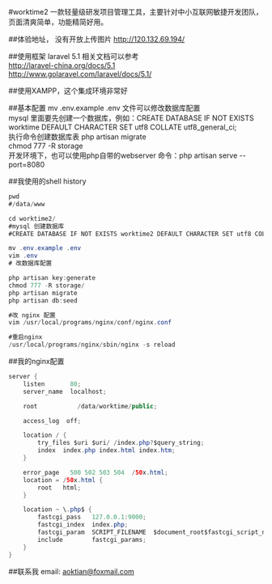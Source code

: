#worktime2
一款轻量级研发项目管理工具，主要针对中小互联网敏捷开发团队，页面清爽简单，功能精简好用。

##体验地址， 没有开放上传图片
http://120.132.69.194/

##使用框架 laravel 5.1
相关文档可以参考<br>
http://laravel-china.org/docs/5.1<br>
http://www.golaravel.com/laravel/docs/5.1/<br>

##使用XAMPP，这个集成环境非常好

##基本配置
mv .env.example .env 文件可以修改数据库配置<br>
mysql 里面要先创建一个数据库，例如：CREATE DATABASE IF NOT EXISTS worktime DEFAULT CHARACTER SET utf8 COLLATE utf8_general_ci;<br>
执行命令创建数据库表 php artisan migrate<br>
chmod 777 -R storage<br>
开发环境下，也可以使用php自带的webserver 命令：php artisan serve --port=8080<br>

##我使用的shell history
```Java
pwd
#/data/www

cd worktime2/
#mysql 创建数据库
#CREATE DATABASE IF NOT EXISTS worktime2 DEFAULT CHARACTER SET utf8 COLLATE utf8_general_ci;

mv .env.example .env
vim .env
# 改数据库配置

php artisan key:generate
chmod 777 -R storage/
php artisan migrate
php artisan db:seed

#改 nginx 配置
vim /usr/local/programs/nginx/conf/nginx.conf

#重启nginx
/usr/local/programs/nginx/sbin/nginx -s reload

```

##我的nginx配置
```Java
server {
    listen       80;
    server_name  localhost;

    root           /data/worktime/public;

    access_log  off;

    location / {
        try_files $uri $uri/ /index.php?$query_string;
        index  index.php index.html index.htm;
    }

    error_page   500 502 503 504  /50x.html;
    location = /50x.html {
        root   html;
    }

    location ~ \.php$ {
        fastcgi_pass   127.0.0.1:9000;
        fastcgi_index  index.php;
        fastcgi_param  SCRIPT_FILENAME  $document_root$fastcgi_script_name;
        include        fastcgi_params;
    }
}
```

##联系我
email: aoktian@foxmail.com
